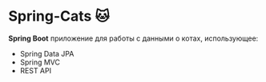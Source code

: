 # Spring-Cats 🐱

**Spring Boot** приложение для работы с данными о котах, использующее:
- Spring Data JPA
- Spring MVC
- REST API 

